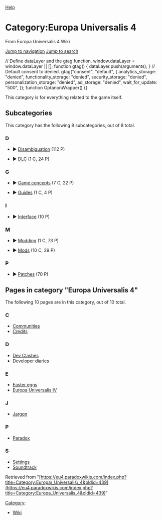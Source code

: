 [Help](https://www.mediawiki.org/wiki/Special:MyLanguage/Help:Categories)

Category:Europa Universalis 4
=============================

From Europa Universalis 4 Wiki

[Jump to navigation](#mw-sidebar-button) [Jump to search](#searchInput)

// Define dataLayer and the gtag function. window.dataLayer = window.dataLayer || \[\]; function gtag() { dataLayer.push(arguments); } // Default consent to denied. gtag("consent", "default", { analytics\_storage: "denied", functionality\_storage: "denied", security\_storage: "denied", personalization\_storage: "denied", ad\_storage: "denied", wait\_for\_update: "500", }); function OptanonWrapper() {}

This category is for everything related to the game itself.

Subcategories
-------------

This category has the following 8 subcategories, out of 8 total.

### D

*   ► [Disambiguation](/Category:Disambiguation)‎ (112 P)
    
*   ► [DLC](/Category:DLC)‎ (1 C, 24 P)
    

### G

*   ► [Game concepts](/Category:Game_concepts)‎ (7 C, 22 P)
    
*   ► [Guides](/Category:Guides)‎ (1 C, 4 P)
    

### I

*   ► [Interface](/Category:Interface)‎ (10 P)
    

### M

*   ► [Modding](/Category:Modding)‎ (1 C, 73 P)
    
*   ► [Mods](/Category:Mods)‎ (10 C, 29 P)
    

### P

*   ► [Patches](/Category:Patches)‎ (70 P)
    

Pages in category "Europa Universalis 4"
----------------------------------------

The following 10 pages are in this category, out of 10 total.

### C

*   [Communities](/Communities "Communities")
*   [Credits](/Credits "Credits")

### D

*   [Dev Clashes](/Dev_Clashes "Dev Clashes")
*   [Developer diaries](/Developer_diaries "Developer diaries")

### E

*   [Easter eggs](/Easter_eggs "Easter eggs")
*   [Europa Universalis IV](/Europa_Universalis_IV "Europa Universalis IV")

### J

*   [Jargon](/Jargon "Jargon")

### P

*   [Paradox](/Paradox "Paradox")

### S

*   [Settings](/Settings "Settings")
*   [Soundtrack](/Soundtrack "Soundtrack")

Retrieved from "[https://eu4.paradoxwikis.com/index.php?title=Category:Europa\_Universalis\_4&oldid=439](https://eu4.paradoxwikis.com/index.php?title=Category:Europa_Universalis_4&oldid=439)"

[Category](/Special:Categories "Special:Categories"):

*   [Wiki](/Category:Wiki "Category:Wiki")